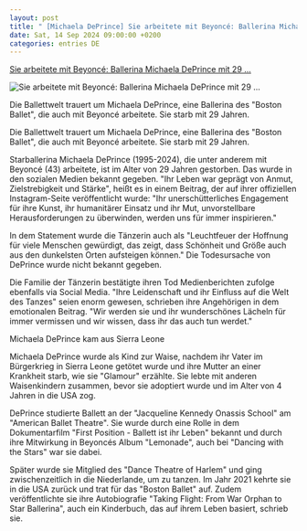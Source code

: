 ```yaml
---
layout: post
title: " [Michaela DePrince] Sie arbeitete mit Beyoncé: Ballerina Michaela DePrince mit 29 ..."
date: Sat, 14 Sep 2024 09:00:00 +0200
categories: entries DE
---
```

[Sie arbeitete mit Beyoncé: Ballerina Michaela DePrince mit 29 ...](https://www.stern.de/lifestyle/leute/sie-arbeitete-mit-beyonc%C3%A9--ballerina-michaela-deprince-mit-29-gestorben-35063542.html)

![Sie arbeitete mit Beyoncé: Ballerina Michaela DePrince mit 29 ...](https://image.stern.de/35063546/t/X1/v1/w1440/r1.7778/-/14--ballerina-michaela-deprince-mit-29-gestorben---16-9---spoton-article-1075237.jpg)

Die Ballettwelt trauert um Michaela DePrince, eine Ballerina des "Boston Ballet", die auch mit Beyoncé arbeitete. Sie starb mit 29 Jahren.

Die Ballettwelt trauert um Michaela DePrince, eine Ballerina des "Boston Ballet", die auch mit Beyoncé arbeitete. Sie starb mit 29 Jahren.

Starballerina Michaela DePrince (1995-2024), die unter anderem mit Beyoncé (43) arbeitete, ist im Alter von 29 Jahren gestorben. Das wurde in den sozialen Medien bekannt gegeben. "Ihr Leben war geprägt von Anmut, Zielstrebigkeit und Stärke", heißt es in einem Beitrag, der auf ihrer offiziellen Instagram-Seite veröffentlicht wurde: "Ihr unerschütterliches Engagement für ihre Kunst, ihr humanitärer Einsatz und ihr Mut, unvorstellbare Herausforderungen zu überwinden, werden uns für immer inspirieren."

In dem Statement wurde die Tänzerin auch als "Leuchtfeuer der Hoffnung für viele Menschen gewürdigt, das zeigt, dass Schönheit und Größe auch aus den dunkelsten Orten aufsteigen können." Die Todesursache von DePrince wurde nicht bekannt gegeben.

Die Familie der Tänzerin bestätigte ihren Tod Medienberichten zufolge ebenfalls via Social Media. "Ihre Leidenschaft und ihr Einfluss auf die Welt des Tanzes" seien enorm gewesen, schrieben ihre Angehörigen in dem emotionalen Beitrag. "Wir werden sie und ihr wunderschönes Lächeln für immer vermissen und wir wissen, dass ihr das auch tun werdet."

Michaela DePrince kam aus Sierra Leone

Michaela DePrince wurde als Kind zur Waise, nachdem ihr Vater im Bürgerkrieg in Sierra Leone getötet wurde und ihre Mutter an einer Krankheit starb, wie sie "Glamour" erzählte. Sie lebte mit anderen Waisenkindern zusammen, bevor sie adoptiert wurde und im Alter von 4 Jahren in die USA zog.

DePrince studierte Ballett an der "Jacqueline Kennedy Onassis School" am "American Ballet Theatre". Sie wurde durch eine Rolle in dem Dokumentarfilm "First Position - Ballett ist ihr Leben" bekannt und durch ihre Mitwirkung in Beyoncés Album "Lemonade", auch bei "Dancing with the Stars" war sie dabei.

Später wurde sie Mitglied des "Dance Theatre of Harlem" und ging zwischenzeitlich in die Niederlande, um zu tanzen. Im Jahr 2021 kehrte sie in die USA zurück und trat für das "Boston Ballet" auf. Zudem veröffentlichte sie ihre Autobiografie "Taking Flight: From War Orphan to Star Ballerina", auch ein Kinderbuch, das auf ihrem Leben basiert, schrieb sie.

